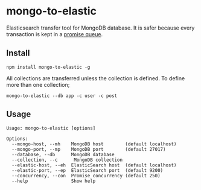 # mongo-to-elastic
Elasticsearch transfer tool for MongoDB database. It is safer because every transaction is kept in a [promise queue].

## Install
```
npm install mongo-to-elastic -g
```

All collections are transferred unless the collection is defined. To define more than one collection;

```
mongo-to-elastic --db app -c user -c post
```

## Usage

```
Usage: mongo-to-elastic [options]

Options:
  --mongo-host, --mh    MongoDB host        (default localhost)
  --mongo-port, --mp    MongoDB port        (default 27017)
  --database, --db      MongoDB database      
  --collection, --c      MongoDB collection
  --elastic-host, --eh  ElasticSearch host  (default localhost)
  --elastic-port, --ep  ElasticSearch port  (default 9200)
  --concurrency, --con  Promise concurrency (default 250)
  --help                Show help          
```

[promise queue]: https://github.com/sindresorhus/p-queue
